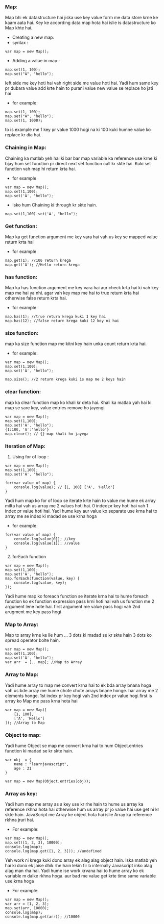 ### Map:

Map bhi ek datastructure hai jiska use key value form me data store krne ke kaam aata hai. Key ke according data map hota hai islie is datastructure ko Map khte hai.

- Creating a new map:
- syntax :

```
var map = new Map();
```

- Adding a value in map :

```
map.set(1, 100);
map.set("A", "hello");
```

left side me key hoti hai vah right side me value hoti hai. Yadi
hum same key pr dubara value add krte hain to purani value new value
se replace ho jati hai

- for example:

```
map.set(1, 100);
map.set("A", "hello");
map.set(1, 1000);
```

to is example me 1 key pr value 1000 hogi na ki 100 kuki humne value
ko replace kr dia hai.

### Chaining in Map:

Chaining ka matlab yeh hai ki bar bar map variable ka reference use krne ki bjay hum set function pr direct next set function call kr skte hai. Kuki set function vah map hi return krta hai.

- for example

```
var map = new Map();
map.set(1,100);
map.set('A', "hello");
```

- Isko hum Chaining ki through kr skte hain.

```
map.set(1,100).set('A', "hello");
```

### Get function:

Map ka get function argument me key vara hai vah us key se mapped value return krta hai

- for example

```
map.get(1); //100 return krega
map.get('A'); //Hello return krega
```

### has function:

Map ka has function argument me key vara hai aur check krta hai ki vah key map me hai ya nhi. agar vah key map me hai to true return krta hai otherwise false return krta hai.

- for example:

```
map.has(1); //true return krega kuki 1 key hai
map.has(12); //false return krega kuki 12 key ni hai
```

### size function:

map ka size function map me kitni key hain unka count return
krta hai.

- for example:

```
var map = new Map();
map.set(1,100);
map.set('A', "hello");

map.size(); //2 return krega kuki is map me 2 keys hain
```

### clear function:

map ka clear function map ko khali kr deta hai. Khali ka matlab yah hai ki map se sare key, value entries remove ho jayengi

```
var map = new Map();
map.set(1,100);
map.set('A', "hello");
{1:100, 'A':'hello'}
map.clear(); // {} map khali ho jayega
```

### Iteration of Map:

1. Using for of loop :

```
var map = new Map();
map.set(1,100);
map.set('A', "hello");

for(var value of map) {
    console.log(value); // [1, 100] ['A', 'Hello']
}
```

Yadi hum map ko for of loop se iterate krte hain to value me hume
ek array milta hai vah us array me 2 values hoti hai. 0 index pr key
hoti hai vah 1 index pr value hoti hai. Yadi hume key aur value ko separate use krna hai to array me se index ki madad se use krna hoga

- for example:

```
for(var value of map) {
    console.log(value[0]); //key
    console.log(value[1]); //value
}
```

2. forEach function

```
var map = new Map();
map.set(1,100);
map.set('A', "hello");
map.forEach(function(value, key) {
    console.log(value, key);
});
```

Yadi hume map ko foreach function se iterate krna hai to hume foreach function ko ek function expression pass krni hoti hai vah us function me 2 argument lene hote hai. first argument me value pass hogi vah 2nd arugment me key pass hogi

### Map to Array:

Map to array krne ke lie hum ... 3 dots ki madad se kr skte hain
3 dots ko spread operator bolte hain.

```
var map = new Map();
map.set(1,100);
map.set('A', "hello");
var arr  = [...map]; //Map to Array
```

### Array to Map:

Yadi hume array to map me convert krna hai to ek bda array bnana hoga vah us bde array me hume chote chote arrays bnane honge. har array me 2 elements honge. 1st index pr key hogi vah 2nd index pr value hogi.first is array ko Map me pass krna hota hai

```
var map = new Map([
    [1, 100],
    ['A', 'Hello']
]); //Array to Map
```

### Object to map:

Yadi hume Object se map me convert krna hai to hum Object.entries function ki madad se kr skte hain.

```
var obj  = {
    name : "learnjavascript",
    age : 21
}

var map = new Map(Object.entries(obj));
```

### Array as key:

Yadi hum map me array as a key use kr rhe hain to hume us array ka reference rkhna hota hai otherwise hum us array pr jo value hai use get ni kr skte hain. JavaScript me Array ke object hota hai islie Array ka reference rkhna jruri hai.

- For example:

```
var map = new Map();
map.set([1, 2, 3], 10000);
console.log(map);
console.log(map.get([1, 2, 3])); //undefined
```

Yeh work ni krega kuki dono array ek alag alag object hain. Iska matlab yeh hai ki dono ek jaise dhik rhe hain lekin fir b internally Javascript inko alag alag man rha hai. Yadi hume ise work krvana hai to hume array ko ek variable m dalke rkhna hoga. aur bad me value get krte time same variable use krna hoga

- For example:

```
var map = new Map();
var arr = [1, 2, 3];
map.set(arr, 10000);
console.log(map);
console.log(map.get(arr)); //10000
```
